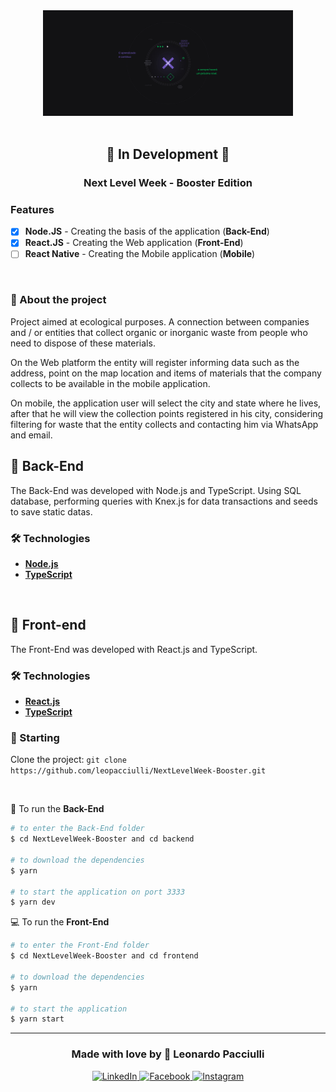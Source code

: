 <div align="center">
  <img alt="NLW" src="./background.jpg" width="400px" />
</div>

<br>

<!-- <div align="center">
  <img src="./assets/logo.svg" width="250px">
</div> -->

<h2 align="center">🚧 In Development 🚧</h2>

<h3 align="center">
  Next Level Week - Booster Edition
</h3>

### Features
- [X] **Node.JS** - Creating the basis of the application (**Back-End**)
- [X] **React.JS** - Creating the Web application (**Front-End**)
- [ ] **React Native** - Creating the Mobile application (**Mobile**)

<br>

### 📝 About the project
Project aimed at ecological purposes. A connection between companies and / or entities that collect organic or inorganic waste from people who need to dispose of these materials.

On the Web platform the entity will register informing data such as the address, point on the map location and items of materials that the company collects to be available in the mobile application.

On mobile, the application user will select the city and state where he lives, after that he will view the collection points registered in his city, considering filtering for waste that the entity collects and contacting him via WhatsApp and email.

## 🤖 Back-End
The Back-End was developed with Node.js and TypeScript. Using SQL database, performing queries with Knex.js for data transactions and seeds to save static datas.

### 🛠 Technologies
- **[Node.js](https://nodejs.org/en/)**
- **[TypeScript](https://www.typescriptlang.org/)**

<br>

## 🤖 Front-end
The Front-End was developed with React.js and TypeScript.

### 🛠 Technologies
- **[React.js](https://pt-br.reactjs.org/)**
- **[TypeScript](https://www.typescriptlang.org/)**

### 🏁 Starting
Clone the project: `git clone https://github.com/leopacciulli/NextLevelWeek-Booster.git`

<br>

🤖 To run the **Back-End**

````zsh
# to enter the Back-End folder
$ cd NextLevelWeek-Booster and cd backend

# to download the dependencies
$ yarn

# to start the application on port 3333
$ yarn dev
````

💻 To run the **Front-End**

````zsh
# to enter the Front-End folder
$ cd NextLevelWeek-Booster and cd frontend

# to download the dependencies
$ yarn

# to start the application
$ yarn start
````

---

<h3 align="center">
  Made with love by 💙 Leonardo Pacciulli
</h3>

<p align="center">
  <a href="https://www.linkedin.com/in/leonardo-pacciulli">
    <img alt="LinkedIn" src="https://img.shields.io/badge/LinkedIn-/in/leonardopacciulli-0e76a8?style=flat&logoColor=white&logo=linkedin">
  </a>
  <a href="https://www.facebook.com/paculli">
    <img alt="Facebook" src="https://img.shields.io/badge/Facebook-/LeonardoPacciulli-1778F2?style=flat&logoColor=white&logo=facebook">
  </a>
  <a href="https://www.instagram.com/leopacciulli/">
    <img alt="Instagram" src="https://img.shields.io/badge/Instagram-@leopacciulli-833AB4?style=flat&logoColor=white&logo=instagram">
  </a>
</p>
